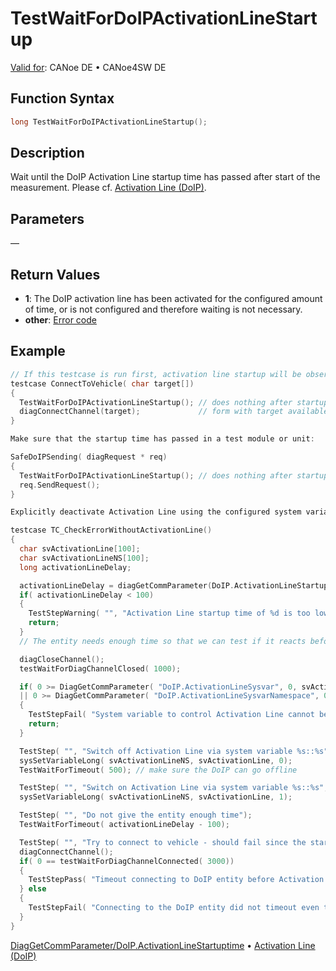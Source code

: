 # TestWaitForDoIPActivationLineStartup

[Valid for](../../../Shared/FeatureAvailability.md): CANoe DE • CANoe4SW DE

## Function Syntax

```c
long TestWaitForDoIPActivationLineStartup();
```

## Description

Wait until the DoIP Activation Line startup time has passed after start of the measurement. Please cf. [Activation Line (DoIP)](../../../CANoeCANalyzer/Diagnostics/DoIP/DiagnosticsDoIPActivationLine.md).

## Parameters

—

## Return Values

- **1**: The DoIP activation line has been activated for the configured amount of time, or is not configured and therefore waiting is not necessary.
- **other**: [Error code](../../../CANoeCANalyzer/Windows/Write/WriteWindowNotifications/17Diagnostics.md)

## Example

```c
// If this testcase is run first, activation line startup will be observed
testcase ConnectToVehicle( char target[])
{
  TestWaitForDoIPActivationLineStartup(); // does nothing after startup time
  diagConnectChannel(target);             // form with target available since 9.0 SP3
}

Make sure that the startup time has passed in a test module or unit:

SafeDoIPSending( diagRequest * req)
{
  TestWaitForDoIPActivationLineStartup(); // does nothing after startup time
  req.SendRequest();
}

Explicitly deactivate Activation Line using the configured system variable to perform a specific test

testcase TC_CheckErrorWithoutActivationLine()
{
  char svActivationLine[100];
  char svActivationLineNS[100];
  long activationLineDelay;

  activationLineDelay = diagGetCommParameter(DoIP.ActivationLineStartuptime");
  if( activationLineDelay < 100)
  {
    TestStepWarning( "", "Activation Line startup time of %d is too low for this test. Ignored.", activationLineDelay);
    return;
  }
  // The entity needs enough time so that we can test if it reacts before the delay has passed

  diagCloseChannel();
  testWaitForDiagChannelClosed( 1000);

  if( 0 >= DiagGetCommParameter( "DoIP.ActivationLineSysvar", 0, svActivationLine, elcount( svActivationLine))
  || 0 >= DiagGetCommParameter( "DoIP.ActivationLineSysvarNamespace", 0, svActivationLineNS, elcount( svActivationLineNS)))
  {
    TestStepFail( "System variable to control Activation Line cannot be retrieved!");
    return;
  }

  TestStep( "", "Switch off Activation Line via system variable %s::%s", svActivationLineNS, svActivationLine);
  sysSetVariableLong( svActivationLineNS, svActivationLine, 0);
  TestWaitForTimeout( 500); // make sure the DoIP can go offline

  TestStep( "", "Switch on Activation Line via system variable %s::%s", svActivationLineNS, svActivationLine);
  sysSetVariableLong( svActivationLineNS, svActivationLine, 1);

  TestStep( "", "Do not give the entity enough time");
  TestWaitForTimeout( activationLineDelay - 100);

  TestStep( "", "Try to connect to vehicle - should fail since the startup time has not passed yet!");
  diagConnectChannel();
  if( 0 == testWaitForDiagChannelConnected( 3000))
  {
    TestStepPass( "Timeout connecting to DoIP entity before Activation Line delay passed, OK");
  } else
  {
    TestStepFail( "Connecting to the DoIP entity did not timeout even though the startup time has not passed yet!");
  }
}
```

[DiagGetCommParameter/DoIP.ActivationLineStartuptime](../../Diagnostics/Functions/CAPLfunctionDiagGetCommParameter.md) • [Activation Line (DoIP)](../../../CANoeCANalyzer/Diagnostics/DoIP/DiagnosticsDoIPActivationLine.md)
